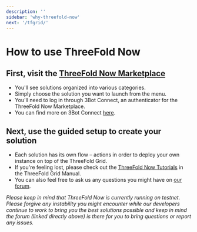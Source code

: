 ```yaml
---
description: ''
sidebar: 'why-threefold-now'
next: '/tfgrid/'
---
```


# How to use ThreeFold Now

## First, visit the [ThreeFold Now Marketplace](https://marketplace.threefold.io)

- You'll see solutions organized into various categories.
- Simply choose the solution you want to launch from the menu.
- You'll need to log in through 3Bot Connect, an authenticator for the ThreeFold Now Marketplace.
- You can find more on 3Bot Connect [here](https://manual.threefold.io/#/3botconnect_install).

## Next, use the guided setup to create your solution

- Each solution has its own flow – actions in order to deploy your own instance on top of the ThreeFold Grid.
- If you're feeling lost, please check out the [ThreeFold Now Tutorials](https://manual.threefold.io/#/tfnow_tutorials) in the ThreeFold Grid Manual.
- You can also feel free to ask us any questions you might have on [our forum](https://forum.threefold.io).

*Please keep in mind that ThreeFold Now is currently running on testnet. Please forgive any instability you might encounter while our developers continue to work to bring you the best solutions possible and keep in mind the forum (linked directly above) is there for you to bring questions or report any issues.*